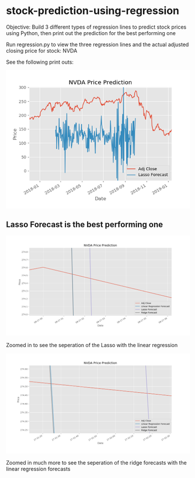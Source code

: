 # stock-prediction-using-regression

Objective: Build 3 different types of regression lines to predict stock prices using Python, then print out the prediction for the best performing one

Run regression.py to view the three regression lines and the actual adjusted closing price for stock: NVDA

See the following print outs:

<img src='https://github.com/gitadev/stock-prediction-using-regression/blob/master/nvda-forcast-lasso-best.png' />

<h2>Lasso Forecast is the best performing one</h2>

<img src='https://github.com/gitadev/stock-prediction-using-regression/blob/master/nvda-forcast-zoom1.png' />

<p>Zoomed in to see the seperation of the Lasso with the linear regression</p>


<img src='https://github.com/gitadev/stock-prediction-using-regression/blob/master/nvda-forcast-zoom2.png' />

<p>Zoomed in much more to see the seperation of the ridge forecasts with the linear regression forecasts</p>
